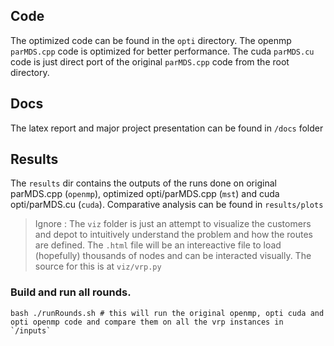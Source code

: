 
## Code 

The optimized code can be found in the `opti` directory. The openmp `parMDS.cpp` code is optimized for better performance. The cuda `parMDS.cu` code is just direct port of the original `parMDS.cpp` code from the root directory.

## Docs

The latex report and major project presentation can be found in `/docs` folder

## Results 

The `results` dir contains the outputs of the runs done on original parMDS.cpp (`openmp`), optimized opti/parMDS.cpp (`mst`) and cuda opti/parMDS.cu (`cuda`). Comparative analysis can be found in `results/plots`

> Ignore : The `viz` folder is just an attempt to visualize the customers and depot to intuitively understand the problem and how the routes are defined. The `.html` file will be an intereactive file to load (hopefully) thousands of nodes and can be interacted visually. The source for this is at `viz/vrp.py`

### Build and run all rounds.

```shell
bash ./runRounds.sh # this will run the original openmp, opti cuda and opti openmp code and compare them on all the vrp instances in `/inputs`
```